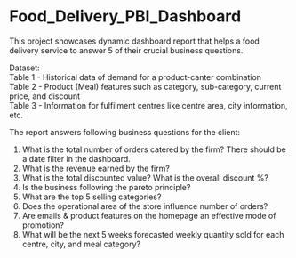 # Food_Delivery_PBI_Dashboard
This project showcases dynamic dashboard report that helps a food delivery service to answer 5 of their crucial business questions.

Dataset: <br />
Table 1 - Historical data of demand for a product-canter combination <br />
Table 2 - Product (Meal) features such as category, sub-category, current price, and discount <br />
Table 3 - Information for fulfilment centres like centre area, city information, etc. <br />

The report answers following business questions for the client:
1)	What is the total number of orders catered by the firm? There should be a date filter in the dashboard.
2)	What is the revenue earned by the firm?
3)	What is the total discounted value? What is the overall discount %?
4)	Is the business following the pareto principle?
5)	What are the top 5 selling categories?
6)	Does the operational area of the store influence number of orders?
7)	Are emails & product features on the homepage an effective mode of promotion?
8)	What will be the next 5 weeks forecasted weekly quantity sold for each centre, city, and meal category?
